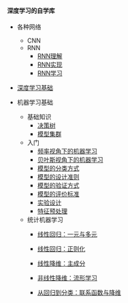 #### 深度学习的自学库

* 各种网络
  * CNN
  * RNN
    * [RNN理解](./note/深度学习基础/各种网络/RNN/RNN理解.md)
    * [RNN实现](./note/深度学习基础/各种网络/RNN/RNN实现.md)
    * [RNN学习](./note/深度学习基础/各种网络/RNN/RNN学习.md)
  
* [深度学习基础](./note/深度学习基础/readme.md)

* 机器学习基础
  * 基础知识
    * [决策树](./note/机器学习基础/基础/决策树.md)
    * [模型集群](./note/机器学习基础/基础/模型集群.md)
  * 入门
    * [频率视角下的机器学习](./note/机器学习基础/频率视角下的机器学习.md)
    * [贝叶斯视角下的机器学习](./note/机器学习基础/贝叶斯视角下的机器学习.md)
    * [模型的分类方式](./note/机器学习基础/模型的分类方式.md)
    * [模型的设计准则](./note/机器学习基础/模型的设计准则.md)
    * [模型的验证方式](./note/机器学习基础/模型的验证方式.md)
    * [模型的评价标准](./note/机器学习基础/模型的评价标准.md)
    * [实验设计](./note/机器学习基础/实验设计.md)
    * [特征预处理](./note/机器学习基础/特征预处理.md)
  * 统计机器学习
    * [线性回归：一元与多元](./note/机器学习基础/基础线性回归:一元与多元.md)
    
    * [线性回归：正则化](./note/机器学习基础/基础线性回归_正则化.md)
    
    * [线性降维：主成分](./note/机器学习基础/线性降维_主成分的使用.md)
    
    * [非线性降维：流形学习](./note/机器学习基础/非线性降维_流形学习.md)
    
    * [从回归到分类：联系函数与降维](./note/机器学习基础/从回归到分类_联系函数与降维.md)
    
      
  
  

